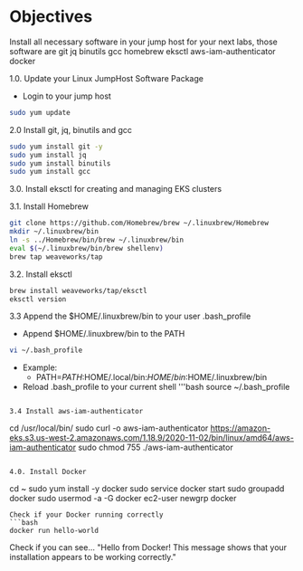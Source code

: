 # Objectives
Install all necessary software in your jump host for your next labs, those software are 
git
jq
binutils
gcc
homebrew
eksctl
aws-iam-authenticator
docker

1.0. Update your Linux JumpHost Software Package
- Login to your jump host
```bash
sudo yum update
```

2.0 Install git, jq, binutils and gcc
```bash
sudo yum install git -y
sudo yum install jq
sudo yum install binutils
sudo yum install gcc
```
3.0. Install eksctl for creating and managing EKS clusters

3.1. Install Homebrew
```bash
git clone https://github.com/Homebrew/brew ~/.linuxbrew/Homebrew
mkdir ~/.linuxbrew/bin
ln -s ../Homebrew/bin/brew ~/.linuxbrew/bin
eval $(~/.linuxbrew/bin/brew shellenv)
brew tap weaveworks/tap
```
3.2. Install eksctl
```bash
brew install weaveworks/tap/eksctl
eksctl version
```
3.3 Append the $HOME/.linuxbrew/bin to your user .bash_profile
- Append $HOME/.linuxbrew/bin to the PATH
```bash
vi ~/.bash_profile
```
- Example:
  - PATH=$PATH:$HOME/.local/bin:$HOME/bin:$HOME/.linuxbrew/bin
- Reload .bash_profile to your current shell
'''bash
source ~/.bash_profile
```

3.4 Install aws-iam-authenticator
```
cd /usr/local/bin/
sudo curl -o aws-iam-authenticator https://amazon-eks.s3.us-west-2.amazonaws.com/1.18.9/2020-11-02/bin/linux/amd64/aws-iam-authenticator
sudo chmod 755 ./aws-iam-authenticator
```

4.0. Install Docker
```
cd ~
sudo yum install -y docker
sudo service docker start
sudo groupadd docker
sudo usermod -a -G docker ec2-user
newgrp docker 
```
Check if your Docker running correctly
```bash
docker run hello-world
```
Check if you can see...
"Hello from Docker! This message shows that your installation appears to be working correctly."

